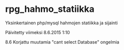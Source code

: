 # rpg_hahmo_statiikka
Yksinkertainen php/mysql hahmojen statiikka ja sijainti

Päivitetty viimeksi 8.6.2015 1:10

8.6 Korjattu muutamia "cant select Database" ongelmia
